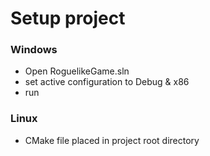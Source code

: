 # Setup project
### Windows
 - Open RoguelikeGame.sln
 - set active configuration to Debug & x86
 - run

### Linux
 - CMake file placed in project root directory
